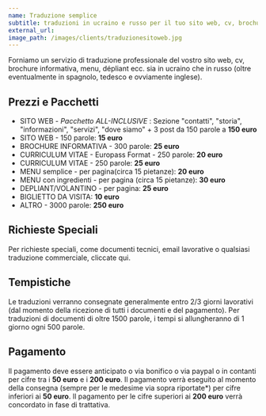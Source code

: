 ```yaml
---
name: Traduzione semplice
subtitle: traduzioni in ucraino e russo per il tuo sito web, cv, brochure informativa, menu ecc.
external_url: 
image_path: /images/clients/traduzionesitoweb.jpg
---
```


Forniamo un servizio di traduzione professionale del vostro sito web, cv, brochure informativa, menu, dépliant ecc. sia in ucraino che in russo (oltre eventualmente in spagnolo, tedesco e ovviamente inglese).

## Prezzi e Pacchetti

* SITO WEB - _Pacchetto ALL-INCLUSIVE_ : Sezione "contatti", "storia", "informazioni", "servizi", "dove siamo" + 3 post da 150 parole a **150 euro**
* SITO WEB - 150 parole: **15 euro**
* BROCHURE INFORMATIVA - 300 parole: **25 euro**
* CURRICULUM VITAE - Europass Format - 250 parole: **20 euro**
* CURRICULUM VITAE - 250 parole:  **25 euro**
* MENU semplice - per pagina(circa 15 pietanze): **20 euro**
* MENU con ingredienti - per pagina (circa 15 pietanze): **30 euro**
* DEPLIANT/VOLANTINO - per pagina: **25 euro**
* BIGLIETTO DA VISITA: **10 euro**
* ALTRO - 3000 parole: **250 euro**

## Richieste Speciali

Per richieste speciali, come documenti tecnici, email lavorative o qualsiasi traduzione commerciale, cliccate qui.

## Tempistiche

Le traduzioni verranno consegnate generalmente entro 2/3 giorni lavorativi (dal momento della ricezione di tutti i documenti e del pagamento).
Per traduzioni di documenti di oltre 1500 parole, i tempi si allungheranno di 1 giorno ogni 500 parole.

## Pagamento

Il pagamento deve essere anticipato o via bonifico o via paypal o in contanti per cifre tra i **50 euro** e i **200 euro**.
Il pagamento verrà eseguito al momento della consegna (sempre per le medesime via sopra riportate*) per cifre inferiori ai **50 euro**.
Il pagamento per le cifre superiori ai **200 euro** verrà concordato in fase di trattativa.
